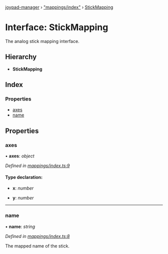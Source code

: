 [joypad-manager](../README.md) › ["mappings/index"](../modules/_mappings_index_.md) › [StickMapping](_mappings_index_.stickmapping.md)

# Interface: StickMapping

The analog stick mapping interface.

## Hierarchy

* **StickMapping**

## Index

### Properties

* [axes](_mappings_index_.stickmapping.md#axes)
* [name](_mappings_index_.stickmapping.md#name)

## Properties

###  axes

• **axes**: *object*

*Defined in [mappings/index.ts:9](https://github.com/nvitaterna/joypad-manager/blob/d0042f5/src/mappings/index.ts#L9)*

#### Type declaration:

* **x**: *number*

* **y**: *number*

___

###  name

• **name**: *string*

*Defined in [mappings/index.ts:8](https://github.com/nvitaterna/joypad-manager/blob/d0042f5/src/mappings/index.ts#L8)*

The mapped name of the stick.
